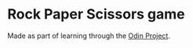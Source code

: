 # Rock Paper Scissors game

Made as part of learning through the [Odin Project](https://www.theodinproject.com/lessons/foundations-rock-paper-scissors).
